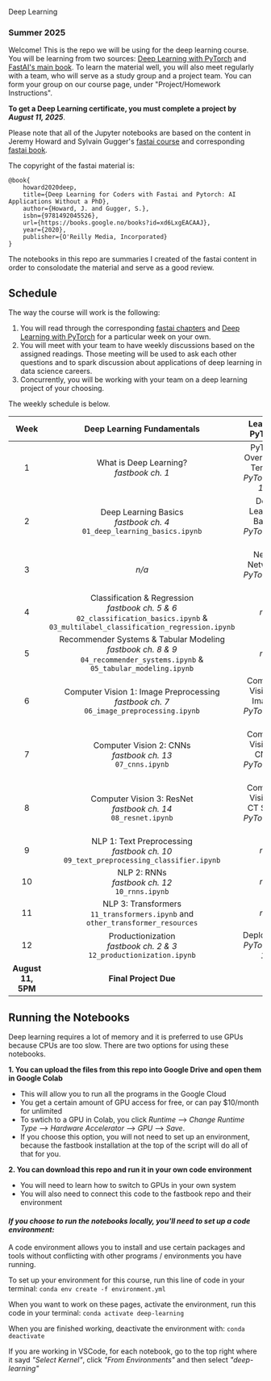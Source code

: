 Deep Learning 
### Summer 2025

Welcome! This is the repo we will be using for the deep learning course. You will be learning from two sources: <a href="https://www.amazon.com/Deep-Learning-PyTorch-Eli-Stevens/dp/1617295264" target="_blank">Deep Learning with PyTorch</a> and <a href="http://github.com/fastai/fastbook" target="_blank">FastAI's main book</a>.
To learn the material well, you will also meet regularly with a team, who will serve as a study group and a project team. You can form your group on our course page, under "Project/Homework Instructions".

**To get a Deep Learning certificate, you must complete a project by _August 11, 2025_**.

Please note that all of the Jupyter notebooks are based on the content in Jeremy Howard and Sylvain Gugger's <a href="http://course.fast.ai/" target="_blank">fastai course</a> and corresponding <a href="http://github.com/fastai/fastbook" target="_blank">fastai book</a>.

The copyright of the fastai material is:
```
@book{
    howard2020deep,
    title={Deep Learning for Coders with Fastai and Pytorch: AI Applications Without a PhD},
    author={Howard, J. and Gugger, S.},
    isbn={9781492045526},
    url={https://books.google.no/books?id=xd6LxgEACAAJ},
    year={2020},
    publisher={O'Reilly Media, Incorporated}
}
```

The notebooks in this repo are summaries I created of the fastai content in order to consolodate the material and serve as a good review.

## Schedule

The way the course will work is the following:
1. You will read through the corresponding <a href="http://github.com/fastai/fastbook" target="_blank">fastai chapters</a> and <a href="https://www.amazon.com/Deep-Learning-PyTorch-Eli-Stevens/dp/1617295264" target="_blank">Deep Learning with PyTorch</a> for a particular week on your own.
2. You will meet with your team to have weekly discussions based on the assigned readings. Those meeting will be used to ask each other questions and to spark discussion about applications of deep learning in data science careers.
3. Concurrently, you will be working with your team on a deep learning project of your choosing.

The weekly schedule is below.

Week | Deep Learning Fundamentals | Learning PyTorch
:-------------: | :-------------: | :-------------: 
1 | What is Deep Learning? <br> *fastbook ch. 1* | PyTorch Overview & Tensors <br> *PyTorch ch. 1-4*
2 | Deep Learning Basics <br> *fastbook ch. 4* <br> `01_deep_learning_basics.ipynb`| Deep Learning Basics <br> *PyTorch ch. 5*
3 | *n/a* | Neural Networks <br> *PyTorch ch. 6*
4 | Classification & Regression <br> *fastbook ch. 5 & 6* <br> `02_classification_basics.ipynb` & `03_multilabel_classification_regression.ipynb`| *n/a*
5 | Recommender Systems & Tabular Modeling <br> *fastbook ch. 8 & 9* <br> `04_recommender_systems.ipynb` & `05_tabular_modeling.ipynb`| *n/a*
6 | Computer Vision 1: Image Preprocessing <br> *fastbook ch. 7* <br> `06_image_preprocessing.ipynb`| Computer Vision 1: Images <br> *PyTorch ch. 7*
7 | Computer Vision 2: CNNs <br> *fastbook ch. 13* <br> `07_cnns.ipynb`| Computer Vision 2: CNNs <br> *PyTorch ch. 8*
8 | Computer Vision 3: ResNet <br> *fastbook ch. 14* <br> `08_resnet.ipynb`| Computer Vision 3: CT Scans <br> *PyTorch ch. 9*
9 | NLP 1: Text Preprocessing <br> *fastbook ch. 10* <br> `09_text_preprocessing_classifier.ipynb` | *n/a*
10 | NLP 2: RNNs <br> *fastbook ch. 12* <br> `10_rnns.ipynb` | *n/a*
11 | NLP 3: Transformers <br> `11_transformers.ipynb` and `other_transformer_resources` | *n/a*
12 | Productionization <br> *fastbook ch. 2 & 3* <br> `12_productionization.ipynb` | Deployment <br> *PyTorch ch. 15*
**August 11, 5PM** | **Final Project Due** | 

## Running the Notebooks
Deep learning requires a lot of memory and it is preferred to use GPUs because CPUs are too slow. There are two options for using these notebooks. 

**1. You can upload the files from this repo into Google Drive and open them in Google Colab**
- This will allow you to run all the programs in the Google Cloud
- You get a certain amount of GPU access for free, or can pay $10/month for unlimited
- To swtich to a GPU in Colab, you click *Runtime* --> *Change Runtime Type* --> *Hardware Accelerator* --> *GPU* --> *Save*.
- If you choose this option, you will not need to set up an environment, because the fastbook installation at the top of the script will do all of that for you.

**2. You can download this repo and run it in your own code environment**
- You will need to learn how to switch to GPUs in your own system
- You will also need to connect this code to the fastbook repo and their environment

#### _If you choose to run the notebooks locally, you'll need to set up a code environment:_

A code environment allows you to install and use certain packages and tools without conflicting with other programs / environments you have running.

To set up your environment for this course, run this line of code in your terminal:
`conda env create -f environment.yml`

When you want to work on these pages, activate the environment, run this code in your terminal:
`conda activate deep-learning`

When you are finished working, deactivate the environment with:
`conda deactivate`

If you are working in VSCode, for each notebook, go to the top right where it sayd *"Select Kernel"*, click *"From Environments"* and then select *"deep-learning"*
